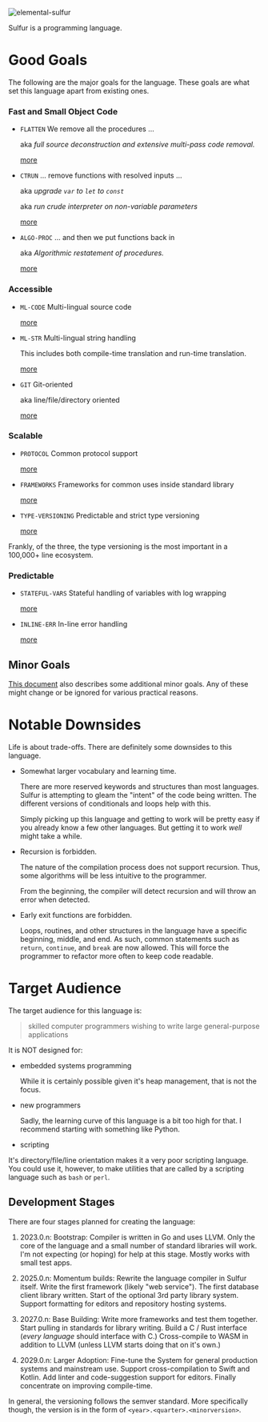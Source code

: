 ![elemental-sulfur](https://upload.wikimedia.org/wikipedia/commons/thumb/8/88/Sulfur_-_El_Desierto_mine%2C_San_Pablo_de_Napa%2C_Daniel_Campos_Province%2C_Potos%C3%AD%2C_Bolivia.jpg/220px-Sulfur_-_El_Desierto_mine%2C_San_Pablo_de_Napa%2C_Daniel_Campos_Province%2C_Potos%C3%AD%2C_Bolivia.jpg "Elemental Sulfer as seen on Wikipedia. Credit: Iifar")


Sulfur is a programming language.

# Good Goals

The following are the major goals for the language. These goals are what set this language apart from existing ones.

### Fast and Small Object Code

* `FLATTEN` We remove all the procedures ...

  aka *full source deconstruction and extensive multi-pass code removal.*

  [more](compilation-goals.md#flatten)

* `CTRUN` ... remove functions with resolved inputs ...

  aka *upgrade `var` to `let` to `const`*

  aka *run crude interpreter on non-variable parameters*

  [more](compilation-goals.md#ctrun)

* `ALGO-PROC` ... and then we put functions back in

  aka *Algorithmic restatement of procedures.*

  [more](compilation-goals.md#algo-proc)

### Accessible

* `ML-CODE` Multi-lingual source code

  [more](accessible-goals.md#ml-code)

* `ML-STR` Multi-lingual string handling

  This includes both compile-time translation and run-time translation.

  [more](accessible-goals.md#ml-str)

* `GIT` Git-oriented 

  aka line/file/directory oriented

  [more](accessible-goals.md#git)

### Scalable

* `PROTOCOL` Common protocol support

  [more](scalable-goals.md#protocol)

* `FRAMEWORKS` Frameworks for common uses inside standard library

  [more](scalable-goals.md#frameworks)

* `TYPE-VERSIONING` Predictable and strict type versioning

  [more](scalable-goals.md#type-versioning)

Frankly, of the three, the type versioning is the most important in a 100,000+ line ecosystem.

### Predictable

* `STATEFUL-VARS` Stateful handling of variables with log wrapping

  [more](predictable-goals.md#type-versioning)

* `INLINE-ERR` In-line error handling

  [more](predictable-goals.md#type-versioning)

## Minor Goals

[This document](minor-goals.md) also describes some additional minor goals. Any of these might change or be ignored for various practical reasons.

# Notable Downsides

Life is about trade-offs. There are definitely some downsides to this language.

* Somewhat larger vocabulary and learning time.

  There are more reserved keywords and structures than most languages. Sulfur is attempting to gleam the "intent" of the code being written. The different versions of conditionals and loops help with this.

  Simply picking up this language and getting to work will be pretty easy if you already know a few other languages. But getting it to work _well_ might take a while.

* Recursion is forbidden.

  The nature of the compilation process does not support recursion. Thus, some algorithms will be less intuitive to the programmer.

  From the beginning, the compiler will detect recursion and will throw an error when detected.

* Early exit functions are forbidden.

  Loops, routines, and other structures in the language have a specific beginning, middle, and end. As such, common statements such as `return`, `continue`, and `break` are now allowed. This will force the programmer to refactor more often to keep code readable.

# Target Audience

The target audience for this language is:

> skilled computer programmers wishing to write large general-purpose applications

It is NOT designed for:

* embedded systems programming

  While it is certainly possible given it's heap management, that is not the focus.

* new programmers

  Sadly, the learning curve of this language is a bit too high for that. I recommend starting with something like Python.

* scripting

 It's directory/file/line orientation makes it a very poor scripting language. You could use it, however, to make utilities that are called by a scripting language such as `bash` or `perl`.

## Development Stages

There are four stages planned for creating the language:

1. 2023.0.n: Bootstrap: Compiler is written in Go and uses LLVM. Only the core of the language and a small number of standard libraries will work. I'm not expecting (or hoping) for help at this stage. Mostly works with small test apps.

2. 2025.0.n: Momentum builds: Rewrite the language compiler in Sulfur itself. Write the first framework (likely "web service"). The first database client library written. Start of the optional 3rd party library system. Support formatting for editors and repository hosting systems.

3. 2027.0.n: Base Building: Write more frameworks and test them together. Start pulling in standards for library writing. Build a C / Rust interface (*every language* should interface with C.) Cross-compile to WASM in addition to LLVM (unless LLVM starts doing that on it's own.)

4. 2029.0.n: Larger Adoption: Fine-tune the System for general production systems and mainstream use. Support cross-compilation to Swift and Kotlin. Add linter and code-suggestion support for editors. Finally concentrate on improving compile-time.

In general, the versioning follows the semver standard. More specifically though, the version is in the form of `<year>.<quarter>.<minorversion>`.

